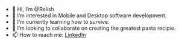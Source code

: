 - 👋 Hi, I’m @Relish
- 👀 I’m interested in Mobile and Desktop software development.
- 🌱 I’m currently learning how to survive.
- 💞️ I’m looking to collaborate on creating the greatest pasta recipie.
- 📫 How to reach me: <a href="https://www.linkedin.com/in/aaron-garner-287285140/">LinkedIn</a>

<!---
aarongarnerm/aarongarnerm is a ✨ special ✨ repository because its `README.md` (this file) appears on your GitHub profile.
You can click the Preview link to take a look at your changes.
--->
